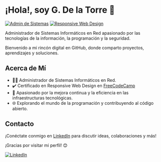 # ¡Hola!, soy G. De la Torre 👋
[![Admin de Sistemas](https://img.shields.io/badge/Admin%20de%20Sistemas-IT-blue)](enlace_a_tu_perfil_o_proyecto)
[![Responsive Web Design](https://img.shields.io/badge/Responsive%20Web%20Design-IT-blue)](enlace_a_tu_perfil_o_proyecto)


Administrador de Sistemas Informáticos en Red apasionado por las tecnologías de la información, la programación y la seguridad.  

  
Bienvenido a mi rincón digital en GitHub, donde comparto proyectos, aprendizajes y soluciones.

## Acerca de Mí

- 👨‍💻 Administrador de Sistemas Informáticos en Red.
- ✔️ Certificado en Responsive Web Design en [FreeCodeCamp](https://www.freecodecamp.org/G-dlT)
- 🚀 Apasionado por la mejora continua y la eficiencia en las infraestructuras tecnológicas.
- 🌐 Explorando el mundo de la programación y contribuyendo al código abierto.

## Contacto

¡Conéctate conmigo en [LinkedIn](https://es.linkedin.com/in/guillermo-j-de-la-torre-aguilera-2b521b253?trk=people-guest_people_search-card) para discutir ideas, colaboraciones y más!  

¡Gracias por visitar mi perfil! 😊


[![LinkedIn](https://img.shields.io/badge/LinkedIn-Guillermo%20J.%20de%20la%20Torre-blue)](https://es.linkedin.com/in/guillermo-j-de-la-torre-aguilera-2b521b253)

<!--
**G-dlT/G-dlT** is a ✨ _special_ ✨ repository because its `README.md` (this file) appears on your GitHub profile.

Here are some ideas to get you started:

- 🔭 I’m currently working on ...
- 🌱 I’m currently learning ...
- 👯 I’m looking to collaborate on ...
- 🤔 I’m looking for help with ...
- 💬 Ask me about ...
- 📫 How to reach me: ...
- 😄 Pronouns: ...
- ⚡ Fun fact: ...
-->
